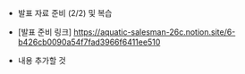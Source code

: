 - 발표 자료 준비 (2/2) 및 복습
- [발표 준비 링크] https://aquatic-salesman-26c.notion.site/6-b426cb0090a54f7fad3966f6411ee510

- 내용 추가할 것
